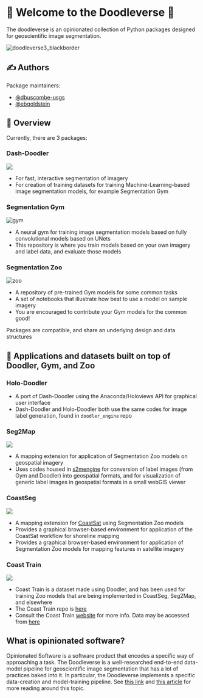# :space_invader: Welcome to the Doodleverse :space_invader:

The doodleverse is an opinionated collection of Python packages designed for geoscientific image segmentation.  

<!-- ![](https://user-images.githubusercontent.com/3596509/153691058-fd1d0af0-03ba-49fe-9dbe-1007f700e006.png) -->

![doodleverse3_blackborder](https://user-images.githubusercontent.com/3596509/153729377-e16d0679-ca0d-4d0d-a9f9-90306ba2f871.png)

## ✍️ Authors

Package maintainers:
* [@dbuscombe-usgs](https://github.com/dbuscombe-usgs) 
* [@ebgoldstein](https://github.com/ebgoldstein)

## 🌟 Overview
Currently, there are 3 packages:

### Dash-Doodler
![](https://github.com/Doodleverse/dash_doodler/blob/main/doodler-logo.png)

  * For fast, interactive segmentation of imagery
  * For creation of training datasets for training Machine-Learning-based image segmentation models, for example Segmentation Gym

### Segmentation Gym
<!-- ![zoo](https://user-images.githubusercontent.com/3596509/153691733-1fe98e37-5379-4122-8d02-adbcb0ab0db3.png) -->
![gym](https://user-images.githubusercontent.com/3596509/153696396-0b3148c5-77e4-48b2-b3ce-fd9038ba21ab.png)

  * A neural gym for training image segmentation models based on fully convolutional models based on UNets
  * This repository is where you train models based on your own imagery and label data, and evaluate those models

### Segmentation Zoo
![zoo](https://user-images.githubusercontent.com/3596509/153691807-1da4d3ba-377b-40af-9891-c469cc6390c1.png)

  * A repository of pre-trained Gym models for some common tasks
  * A set of notebooks that illustrate how best to use a model on sample imagery
  * You are encouraged to contribute your Gym models for the common good!

Packages are compatible, and share an underlying design and data structures


## 💨 Applications and datasets built on top of Doodler, Gym, and Zoo

### Holo-Doodler

  * A port of Dash-Doodler using the Anaconda/Holoviews API for graphical user interface
  * Dash-Doodler and Holo-Doodler both use the same codes for image label generation, found in `doodler_engine` repo

### Seg2Map
![](https://user-images.githubusercontent.com/3596509/194389595-82ade668-daf0-4d24-b1a0-6ecf897f40fe.gif)

  * A mapping extension for application of Segmentation Zoo models on geospatial imagery
  * Uses codes housed in [s2mengine](https://github.com/Doodleverse/s2m_engine) for conversion of label images (from Gym and Doodler) into geospatial formats, and for visualization of generic label images in geospatial formats in a small webGIS viewer

### CoastSeg
![](https://user-images.githubusercontent.com/3596509/189417290-d5c24681-39b7-4b97-afa8-1392cf759b08.gif)

  * A mapping extension for [CoastSat](https://github.com/kvos/CoastSat) using Segmentation Zoo models
  * Provides a graphical browser-based environment for application of the CoastSat workflow for shoreline mapping
  * Provides a graphical browser-based environment for application of Segmentation Zoo models for mapping features in satellite imagery

### Coast Train
![](https://github.com/CoastTrain/CoastTrain/raw/main/website/static/img/Coast_train_fig1.jpg)

  * Coast Train is a dataset made using Doodler, and has been used for training Zoo models that are being implemented in CoastSeg, Seg2Map, and elsewhere
  * The Coast Train repo is [here](https://github.com/CoastTrain/CoastTrain)
  * Consult the Coast Train [website](https://coasttrain.github.io/CoastTrain/) for more info. Data may be accessed from [here](https://coasttrain.github.io/CoastTrain/docs/Version%201:%20March%202022/data)


## What is opinionated software?

Opinionated Software is a software product that encodes a specific way of approaching a task. The Doodleverse is a well-researched end-to-end data-model pipeline for geoscientific image segmentation that has a lot of practices baked into it. In particular, the Doodleverse implements a specific data-creation and model-training pipeline. See [this link](https://medium.com/@stueccles/the-rise-of-opinionated-software-ca1ba0140d5b#.etoe6fbd2) and [this article](https://peerj.com/preprints/3210/) for more reading around this topic.






